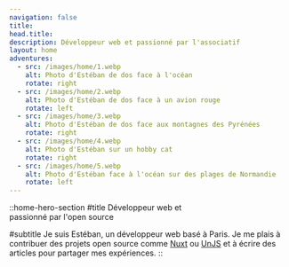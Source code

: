 ```yaml
---
navigation: false
title:
head.title:
description: Développeur web et passionné par l'associatif
layout: home
adventures:
  - src: /images/home/1.webp
    alt: Photo d'Estéban de dos face à l'océan
    rotate: right
  - src: /images/home/2.webp
    alt: Photo d'Estéban de dos face à un avion rouge
    rotate: left
  - src: /images/home/3.webp
    alt: Photo d'Estéban de dos face aux montagnes des Pyrénées
    rotate: right
  - src: /images/home/4.webp
    alt: Photo d'Estéban sur un hobby cat
    rotate: right
  - src: /images/home/5.webp
    alt: Photo d'Estéban face à l'océan sur des plages de Normandie
    rotate: left
---
```


::home-hero-section
#title
Développeur web et <br /> passionné par l'open source

#subtitle
Je suis Estéban, un développeur web basé à Paris. Je me plais à contribuer des projets open source comme [Nuxt](https://nuxt.com) ou [UnJS](https://unjs.io) et à écrire des articles pour partager mes expériences.
::
